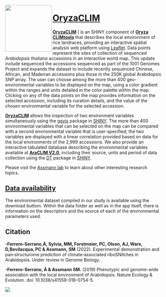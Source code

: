 [<img align="left" width="150" height="150" src="https://github.com/CLIMtools/AraCLIM/blob/master/www/OryzaCLIMlogo.png">]("OryzaCLIM")

# [OryzaCLIM](https://gramene.org/CLIMtools// "OryzaCLIM")
[**OryzaCLIM**](https://gramene.org/CLIMtools//) ( is an SHINY component of [**Oryza CLIMtools**](http://www.CLIMtools.org) that describes the local environment of rice landraces, providing an interactive spatial analysis web platform using [Leaflet](https://rstudio.github.io/leaflet/shiny.html). Data points represent the sites of collection of sequenced *Arabidopsis thaliana* accessions in an interactive world map. This update include sequenced the accessions sequenced as part of the 1001 Genomes Project and expands the dataset to include recently sequenced Chinese, African, and Madeiran accessions plus those in the 250K global Arabidopsis SNP array. The user can choose among the more than 400 geo-environmental variables to be displayed on the map, using a color gradient within the ranges and units detailed in the color palette within the map. Clicking on any of the data points on the map provides information on the selected accession, including its curation details, and the value of the chosen environmental variable for the selected accession.

[**OryzaCLIM**](https://gramene.org/CLIMtools/[arabidopsis_v2.0/](https://gramene.org/CLIMtools/)) allows  the inspection of two environment variables simultaneously using the [ggvis](https://ggvis.rstudio.com/interactivity.html)  package in [SHINY](https://shiny.rstudio.com/). The more than 400 environmental variables that can be selected on the map can be compared with a second environmental variable that is user-specified; the two variables are displayed with a linear correlation provided based on data for the local environments of the 2,999 accessions. We also provide an interactive tabulated database describing the environmental variables available at [**AraCLIM V2.0**](https://rstudio.aws.science.psu.edu:3838/aaf11/AraCLIM/), including their source, units and period of data collection using the [DT](https://rstudio.github.io/DT/) package in [SHINY](https://shiny.rstudio.com/). 

Please visit the [Assmann lab](http://www.personal.psu.edu/sma3/) to learn about other interesting research topics.

## [Data availability](https://github.com/CLIMtools/AraCLIM-V2/tree/master/data)

The environmental dataset compiled in our study is available using the download buttom. Within the data folder as well as in the app itself, there is information on the descriptors and the source of each of the environmental parameters used. 

## Citation
**-Ferrero‑Serrano,Á, Sylvia, MM, Forstmeier, PC, Olson, AJ, Ware, D,Bevilacqua, PC & Assmann, SM** (2022). Experimental demonstration and pan‑structurome prediction of climate‑associated riboSNitches in Arabidopsis. Under review in Genome Biology.

**-Ferrero-Serrano, Á & Assmann SM.** (2019) Phenotypic and genome-wide association with the local environment of Arabidopsis. Nature Ecology & Evolution. doi: 10.1038/s41559-018-0754-5.


[<img align="left" src="https://github.com/CLIMtools/AOryzaCLIM/blob/main/www/OryzaCLIMlogo">](https://gramene.org/CLIMtools/arabidopsis_v2.0/AraCLIM-V2 "AraCLIM")
